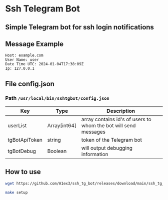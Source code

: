 # Ssh Telegram Bot
## Simple Telegram bot for ssh login notifications

## Message Example
```text
Host: example.com
User Name: user
Date Time UTC: 2024-01-04T17:38:09Z
Ip: 127.0.0.1
```

## File config.json
### Path `/usr/local/bin/sshtgbot/config.json`
| Key | Type | Description |
| - | - | - |
| userList | Array[int64] | array contains id's of users to whom the bot will send messages ||
| tgBotApiToken | string | token of the Telegram bot ||
| tgBotDebug | Boolean | will output debugging information ||

## How to use
```bash
wget https://github.com/A1ex3/ssh_tg_bot/releases/download/main/ssh_tg_bot_build.tar.gz
```
```bash
make setup
```

